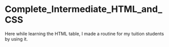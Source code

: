 # Complete_Intermediate_HTML_and_CSS
Here while learning the HTML table, I made a routine for my tuition students by using it.
